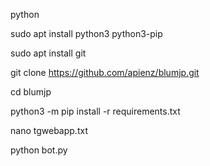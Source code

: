 python

sudo apt install python3 python3-pip

sudo apt install git

git clone https://github.com/apienz/blumjp.git

cd blumjp

python3 -m pip install -r requirements.txt

nano tgwebapp.txt

python bot.py
